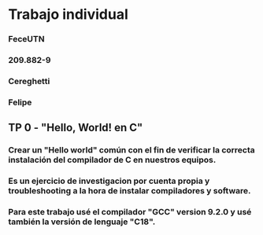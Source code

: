# Trabajo individual

### FeceUTN
### 209.882-9
### Cereghetti
### Felipe

## TP 0 - "Hello, World! en C"

### Crear un "Hello world" común con el fin de verificar la correcta instalación del compilador de C en nuestros equipos.

### Es un ejercicio de investigacion por cuenta propia y troubleshooting a la hora de instalar compiladores y software.

### Para este trabajo usé el compilador "GCC" version 9.2.0 y usé también la versión de lenguaje "C18".

